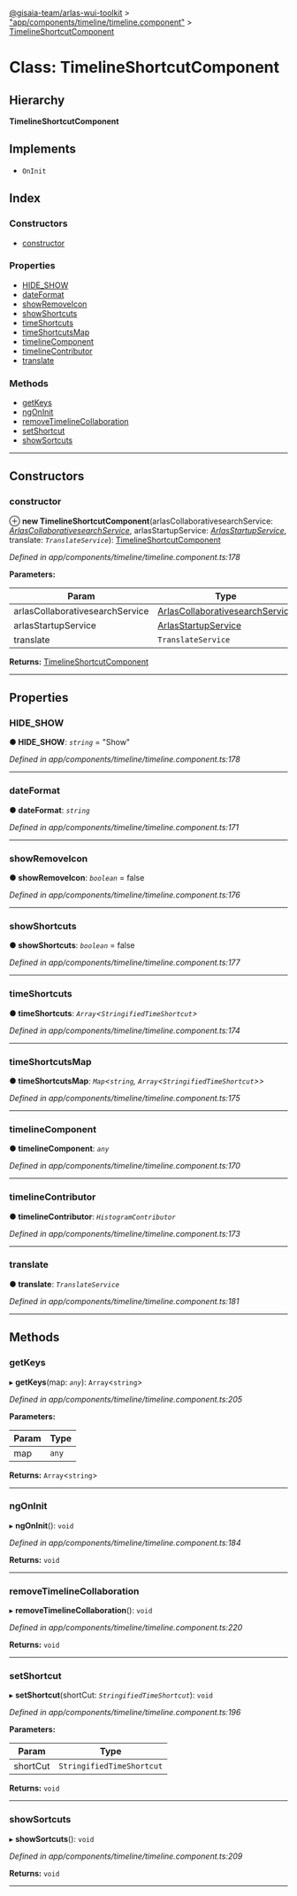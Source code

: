 [@gisaia-team/arlas-wui-toolkit](../README.md) > ["app/components/timeline/timeline.component"](../modules/_app_components_timeline_timeline_component_.md) > [TimelineShortcutComponent](../classes/_app_components_timeline_timeline_component_.timelineshortcutcomponent.md)

# Class: TimelineShortcutComponent

## Hierarchy

**TimelineShortcutComponent**

## Implements

* `OnInit`

## Index

### Constructors

* [constructor](_app_components_timeline_timeline_component_.timelineshortcutcomponent.md#constructor)

### Properties

* [HIDE_SHOW](_app_components_timeline_timeline_component_.timelineshortcutcomponent.md#hide_show)
* [dateFormat](_app_components_timeline_timeline_component_.timelineshortcutcomponent.md#dateformat)
* [showRemoveIcon](_app_components_timeline_timeline_component_.timelineshortcutcomponent.md#showremoveicon)
* [showShortcuts](_app_components_timeline_timeline_component_.timelineshortcutcomponent.md#showshortcuts)
* [timeShortcuts](_app_components_timeline_timeline_component_.timelineshortcutcomponent.md#timeshortcuts)
* [timeShortcutsMap](_app_components_timeline_timeline_component_.timelineshortcutcomponent.md#timeshortcutsmap)
* [timelineComponent](_app_components_timeline_timeline_component_.timelineshortcutcomponent.md#timelinecomponent)
* [timelineContributor](_app_components_timeline_timeline_component_.timelineshortcutcomponent.md#timelinecontributor)
* [translate](_app_components_timeline_timeline_component_.timelineshortcutcomponent.md#translate)

### Methods

* [getKeys](_app_components_timeline_timeline_component_.timelineshortcutcomponent.md#getkeys)
* [ngOnInit](_app_components_timeline_timeline_component_.timelineshortcutcomponent.md#ngoninit)
* [removeTimelineCollaboration](_app_components_timeline_timeline_component_.timelineshortcutcomponent.md#removetimelinecollaboration)
* [setShortcut](_app_components_timeline_timeline_component_.timelineshortcutcomponent.md#setshortcut)
* [showSortcuts](_app_components_timeline_timeline_component_.timelineshortcutcomponent.md#showsortcuts)

---

## Constructors

<a id="constructor"></a>

###  constructor

⊕ **new TimelineShortcutComponent**(arlasCollaborativesearchService: *[ArlasCollaborativesearchService](_app_services_startup_startup_service_.arlascollaborativesearchservice.md)*, arlasStartupService: *[ArlasStartupService](_app_services_startup_startup_service_.arlasstartupservice.md)*, translate: *`TranslateService`*): [TimelineShortcutComponent](_app_components_timeline_timeline_component_.timelineshortcutcomponent.md)

*Defined in app/components/timeline/timeline.component.ts:178*

**Parameters:**

| Param | Type |
| ------ | ------ |
| arlasCollaborativesearchService | [ArlasCollaborativesearchService](_app_services_startup_startup_service_.arlascollaborativesearchservice.md) |
| arlasStartupService | [ArlasStartupService](_app_services_startup_startup_service_.arlasstartupservice.md) |
| translate | `TranslateService` |

**Returns:** [TimelineShortcutComponent](_app_components_timeline_timeline_component_.timelineshortcutcomponent.md)

___

## Properties

<a id="hide_show"></a>

###  HIDE_SHOW

**● HIDE_SHOW**: *`string`* = "Show"

*Defined in app/components/timeline/timeline.component.ts:178*

___
<a id="dateformat"></a>

###  dateFormat

**● dateFormat**: *`string`*

*Defined in app/components/timeline/timeline.component.ts:171*

___
<a id="showremoveicon"></a>

###  showRemoveIcon

**● showRemoveIcon**: *`boolean`* = false

*Defined in app/components/timeline/timeline.component.ts:176*

___
<a id="showshortcuts"></a>

###  showShortcuts

**● showShortcuts**: *`boolean`* = false

*Defined in app/components/timeline/timeline.component.ts:177*

___
<a id="timeshortcuts"></a>

###  timeShortcuts

**● timeShortcuts**: *`Array`<`StringifiedTimeShortcut`>*

*Defined in app/components/timeline/timeline.component.ts:174*

___
<a id="timeshortcutsmap"></a>

###  timeShortcutsMap

**● timeShortcutsMap**: *`Map`<`string`, `Array`<`StringifiedTimeShortcut`>>*

*Defined in app/components/timeline/timeline.component.ts:175*

___
<a id="timelinecomponent"></a>

###  timelineComponent

**● timelineComponent**: *`any`*

*Defined in app/components/timeline/timeline.component.ts:170*

___
<a id="timelinecontributor"></a>

###  timelineContributor

**● timelineContributor**: *`HistogramContributor`*

*Defined in app/components/timeline/timeline.component.ts:173*

___
<a id="translate"></a>

###  translate

**● translate**: *`TranslateService`*

*Defined in app/components/timeline/timeline.component.ts:181*

___

## Methods

<a id="getkeys"></a>

###  getKeys

▸ **getKeys**(map: *`any`*): `Array`<`string`>

*Defined in app/components/timeline/timeline.component.ts:205*

**Parameters:**

| Param | Type |
| ------ | ------ |
| map | `any` |

**Returns:** `Array`<`string`>

___
<a id="ngoninit"></a>

###  ngOnInit

▸ **ngOnInit**(): `void`

*Defined in app/components/timeline/timeline.component.ts:184*

**Returns:** `void`

___
<a id="removetimelinecollaboration"></a>

###  removeTimelineCollaboration

▸ **removeTimelineCollaboration**(): `void`

*Defined in app/components/timeline/timeline.component.ts:220*

**Returns:** `void`

___
<a id="setshortcut"></a>

###  setShortcut

▸ **setShortcut**(shortCut: *`StringifiedTimeShortcut`*): `void`

*Defined in app/components/timeline/timeline.component.ts:196*

**Parameters:**

| Param | Type |
| ------ | ------ |
| shortCut | `StringifiedTimeShortcut` |

**Returns:** `void`

___
<a id="showsortcuts"></a>

###  showSortcuts

▸ **showSortcuts**(): `void`

*Defined in app/components/timeline/timeline.component.ts:209*

**Returns:** `void`

___

